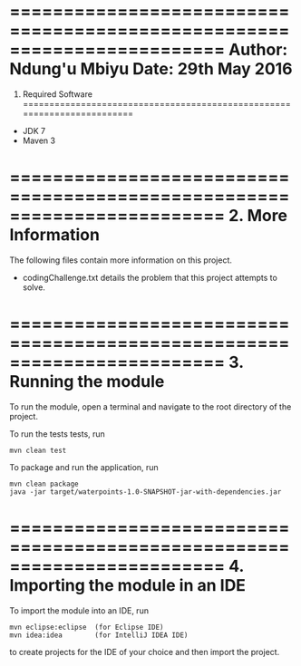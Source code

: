 ========================================================================
Author: Ndung'u Mbiyu
Date:	29th May 2016
========================================================================

1. Required Software
========================================================================

- JDK 7
- Maven 3

========================================================================
2. More Information
========================================================================
The following files contain more information on this project.

- codingChallenge.txt details the problem that this project attempts to
solve.

========================================================================
3. Running the module
========================================================================

To run the module, open a terminal and navigate to the root directory of
the project.

To run the tests tests, run

	mvn clean test
	
To package and run the application, run

	mvn clean package
	java -jar target/waterpoints-1.0-SNAPSHOT-jar-with-dependencies.jar
	
========================================================================
4. Importing the module in an IDE
========================================================================

To import the module into an IDE, run

	mvn eclipse:eclipse  (for Eclipse IDE)
	mvn idea:idea	     (for IntelliJ IDEA IDE)
	
to create projects for the IDE of your choice and then import the project.
